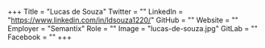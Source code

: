 +++
Title = "Lucas de Souza"
Twitter = ""
LinkedIn = "https://www.linkedin.com/in/ldsouza1220/"
GitHub = ""
Website = ""
Employer = "Semantix"
Role = ""
Image = "lucas-de-souza.jpg"
GitLab = ""
Facebook = ""
+++

